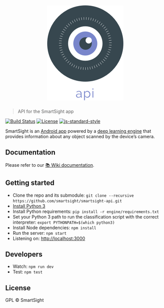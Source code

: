 <h1 align="center">
  <img src="https://github.com/smartsight/smartsight-art/raw/master/logo/variants/api/logo.png" alt="SmartSight API">
</h1>

> API for the SmartSight app

[![Build Status](https://travis-ci.org/smartsight/smartsight-api.svg?branch=dev)](https://travis-ci.org/smartsight/smartsight-api)
[![License](https://img.shields.io/badge/license-GNU-blue.svg)](LICENSE)
[![js-standard-style](https://img.shields.io/badge/code%20style-standard-brightgreen.svg)](https://github.com/feross/standard)

SmartSight is an [Android app](https://github.com/smartsight/smartsight-android) powered by a [deep learning engine](https://github.com/smartsight/smartsight-engine) that provides information about any object scanned by the device’s camera.

## Documentation

Please refer to our [📚 Wiki documentation](https://github.com/smartsight/smartsight-api/wiki).

## Getting started

* Clone the repo and its submodule: `git clone --recursive https://github.com/smartsight/smartsight-api.git`
* [Install Python 3](https://www.python.org/downloads/)
* Install Python requirements: `pip install -r engine/requirements.txt`
* Set your Python 3 path to run the classification script with the correct interpreter: `export PYTHONPATH=$(which python3)`
* Install Node dependencies: `npm install`
* Run the server: `npm start`
* Listening on: [http://localhost:3000](http://localhost:3000)

## Developers

* Watch: `npm run dev`
* Test: `npm test`

## License

GPL © SmartSight
